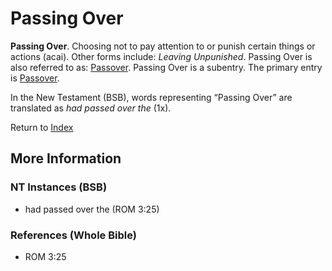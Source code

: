 # Passing Over
**Passing Over**. 
Choosing not to pay attention to or punish certain things or actions (acai). 
Other forms include: 
*Leaving Unpunished*. 
Passing Over is also referred to as: 
[Passover](Passover.md). 
Passing Over is a subentry. The primary entry is 
[Passover](Passover.md). 




In the New Testament (BSB), words representing “Passing Over” are translated as 
*had passed over the* (1x). 


Return to [Index](00-Index.md)

## More Information

### NT Instances (BSB)

* had passed over the (ROM 3:25)



### References (Whole Bible)

* ROM 3:25



